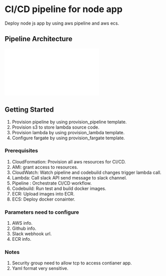 # CI/CD pipeline for node app

Deploy node js app by using aws pipeline and aws ecs.

## Pipeline Architecture
![](images/architecture.pdf)

## Getting Started

1. Provision pipeline by using provision_pipeline template.
2. Provision s3 to store lambda source code.
2. Provision lambda by using provision_lambda template.
3. Configure fargate by using provision_fargate template.

### Prerequisites

1. CloudFormation: Provision all aws resources for CI/CD.
2. AMI: grant access to resources.
3. CloudWatch: Watch pipeline and codebuild changes trigger lambda call.
4. Lambda: Call slack API send message to slack channel.
5. Pipeline : Orchestrate CI/CD workflow.
6. Codebuild: Run test and build docker images.
7. ECR: Upload images into ECR.
8. ECS: Deploy docker conainter.


### Parameters need to configure

1. AWS info.
1. Github info.
2. Slack webhook url.
3. ECR info.


### Notes

1. Security group need to allow tcp to access contianer app.
2. Yaml format very sensitive.

